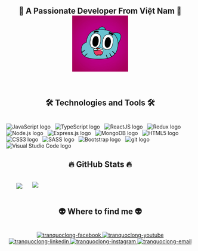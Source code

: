 <h2 align="center">🚀 A Passionate Developer From Việt Nam 🚀<img src="./images/giphy.gif" alt="logo" height="150" /></h2>
<br>
<h2 align="center">🛠 Technologies and Tools 🛠</h2>
<br>
<span><img src="https://img.shields.io/badge/JavaScript-282C34?logo=javascript&logoColor=F7DF1E" alt="JavaScript logo" title="JavaScript" height="25" /></span>
&nbsp;
<span><img src="https://img.shields.io/badge/TypeScript-282C34?logo=typescript&logoColor=3178C6" alt="TypeScript logo" title="TypeScript" height="25" /></span>
&nbsp;
<span><img src="https://img.shields.io/badge/ReactJS-282C34?logo=react&logoColor=61DAFB" alt="ReactJS logo" title="ReactJS" height="25" /></span>
&nbsp;
<span><img src="https://img.shields.io/badge/Redux-282C34?logo=redux&logoColor=764ABC" alt="Redux logo" title="Redux" height="25" /></span>
&nbsp;
<span><img src="https://img.shields.io/badge/Node.js-282C34?logo=node.js&logoColor=00F200" alt="Node.js logo" title="Node.js" height="25" /></span>
&nbsp;
<span><img src="https://img.shields.io/badge/Express-282C34?logo=express&logoColor=FFFFFF" alt="Express.js logo" title="Express.js" height="25" /></span>
&nbsp;
<span><img src="https://img.shields.io/badge/MongoDB-282C34?logo=mongodb&logoColor=47A248" alt="MongoDB logo" title="MongoDB" height="25" /></span>
&nbsp;
<span><img src="https://img.shields.io/badge/HTML5-282C34?logo=html5&logoColor=E34F26" alt="HTML5 logo" title="HTML5" height="25" /></span>
&nbsp;
<span><img src="https://img.shields.io/badge/CSS3-282C34?logo=css3&logoColor=1572B6" alt="CSS3 logo" title="CSS3" height="25" /></span>
&nbsp;
<span><img src="https://img.shields.io/badge/Sass-282C34?logo=sass&logoColor=CC6699" alt="SASS logo" title="SASS" height="25" /></span>
&nbsp;
<span><img src="https://img.shields.io/badge/Bootstrap-282C34?logo=bootstrap&logoColor=7952B3" alt="Bootstrap logo" title="Bootstrap" height="25" /></span>
&nbsp;
<span><img src="https://img.shields.io/badge/git-282C34?logo=git&logoColor=F05032" alt="git logo" title="git" height="25" /></span>
&nbsp;
<span><img src="https://img.shields.io/badge/VS%20Code-282C34?logo=visual-studio-code&logoColor=007ACC" alt="Visual Studio Code logo" title="Visual Studio Code" height="25" /></span>
&nbsp;



<br>

<h2 align="center">🔥 GitHub Stats 🔥</h2>
<br>
<div align=center>
  <a href="#" title="tranquoclong">
    <img width="315" align="center" src="https://github-readme-stats.vercel.app/api/top-langs/?username=tranquoclong&hide=c%23,powershell,Mathematica,Ruby,Objective-C,Objective-C%2b%2b,Cuda&title_color=61dafb&text_color=ffffff&icon_color=61dafb&bg_color=20232a&langs_count=8&layout=compact&border_color=61dafb&hide_border=true" />
  </a>
  <a href="#" title="tranquoclong">
    <img align="right" width="434" src="https://github-readme-stats.vercel.app/api?username=tranquoclong&show_icons=true&theme=react&border_color=61dafb&hide_border=true" />
  </a>
</div>

<br>

<h2 align="center">👽 Where to find me 👽</h2>
<br>
<!-- https://icons8.com -->
<div align="center">
<!--   <a href="#" target="blank">
    <img width="150" height="150" src="images/RobotX-Color.svg" alt="tranquoclong" />
  </a> -->
  <a href="https://facebook.com/nhatlong13" target="blank">
    <img src="https://img.icons8.com/external-justicon-flat-justicon/64/000000/external-facebook-social-media-justicon-flat-justicon.png" alt="tranquoclong-facebook"/>
  </a>
  <a href="#" target="blank">
    <img src="https://img.icons8.com/external-justicon-flat-justicon/64/000000/external-youtube-social-media-justicon-flat-justicon.png" alt="tranquoclong-youtube" />
  </a>
  <a href="#" target="blank">
    <img src="https://img.icons8.com/external-justicon-flat-justicon/64/000000/external-linkedin-social-media-justicon-flat-justicon.png" alt="tranquoclong-linkedin"/>
  </a>
  <a href="https://instagram.com/red13.10" target="blank">
    <img src="https://img.icons8.com/external-justicon-flat-justicon/64/000000/external-instagram-social-media-justicon-flat-justicon.png" alt="tranquoclong-instagram"/>
  </a>
  <a href="mailto:tranquoclong1310.official@gmail.com" target="top">
<img src="https://img.icons8.com/external-justicon-flat-justicon/64/000000/external-gmail-social-media-justicon-flat-justicon.png" alt="tranquoclong-email"/>
  </a>
</div>
